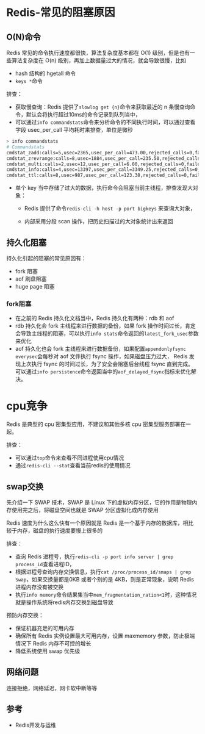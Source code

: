# Redis-常见的阻塞原因

## O(N)命令

Redis 常见的命令执行速度都很快，算法复杂度基本都在 O(1) 级别，但是也有一些算法复杂度在 O(n) 级别，再加上数据量过大的情况，就会导致很慢，比如

- hash 结构的 hgetall 命令
- `keys *`命令

排查：

- 获取慢查询：Redis 提供了`slowlog get {n}`命令来获取最近的 n 条慢查询命令，默认会将执行超过10ms的命令记录到队列当中，
- 可以通过`info commandstats`命令来分析命令的不同执行时间，可以通过查看字段 usec_per_call 平均耗时来排查，单位是微秒

```bash
> info commandstats
# Commandstats
cmdstat_zadd:calls=5,usec=2365,usec_per_call=473.00,rejected_calls=0,failed_calls=0
cmdstat_zrevrange:calls=8,usec=1884,usec_per_call=235.50,rejected_calls=0,failed_calls=0
cmdstat_multi:calls=2,usec=12,usec_per_call=6.00,rejected_calls=0,failed_calls=0
cmdstat_info:calls=4,usec=13397,usec_per_call=3349.25,rejected_calls=0,failed_calls=0
cmdstat_ttl:calls=8,usec=987,usec_per_call=123.38,rejected_calls=0,failed_calls=0
```

- 单个 key 当中存储了过大的数据，执行命令会阻塞当前主线程，排查发现大对象：

  - Redis 提供了命令`redis-cli -h host -p port bigkeys` 来查询大对象，

  - 内部采用分段 scan 操作，把历史扫描过的大对象统计出来返回


## 持久化阻塞

持久化引起的阻塞的常见原因有：

- fork 阻塞
- aof 刷盘阻塞
- huge page 阻塞

### fork阻塞

- 在之前的 Redis 持久化文档当中，Redis 持久化有两种：rdb 和 aof 
- rdb 持久化会 fork 主线程来进行数据的备份，如果 fork 操作时间过长，肯定会导致主线程的阻塞，可以执行`info stats`命令返回的`latest_fork_usec`参数来优化
- aof 持久化也会 fork 主线程来进行数据备份，如果配置`appendonlyfsync everysec`会每秒对 aof 文件执行 fsync 操作，如果磁盘压力过大， Redis 发现上次执行 fsync 的时间过长，为了安全会阻塞后台线程 fsync 直到完成。可以通过`info persistence`命令返回当中的`aof_delayed_fsync`指标来优化解决。

# cpu竞争

Redis 是典型的 cpu 密集型应用，不建议和其他多核 cpu 密集型服务部署在一起。

排查：

- 可以通过`top`命令来查看不同进程使用cpu情况
- 通过`redis-cli --stat`查看当前redis的使用情况

## swap交换

先介绍一下 SWAP 技术，SWAP 是 Linux 下的虚拟内存分区，它的作用是物理内存使用完之后，将磁盘空间也就是 SWAP 分区虚拟化成内存使用

Redis 速度为什么这么快有一个原因就是 Redis 是一个基于内存的数据库，相比较于内存，磁盘的执行速度要慢上很多的

排查：

- 查询 Redis 进程号，执行`redis-cli -p port info server | grep process_id`查看进程ID，
- 根据进程号查询内存交换信息，执行`cat /proc/process_id/smaps | grep Swap`，如果交换量都是0KB 或者个别的是 4KB，则是正常现象，说明 Redis 进程内存没有被交换
- 执行`info memory`命令结果集当中`mem_fragmentation_ration<1`时，这种情况就是操作系统将redis内存交换到磁盘导致

预防内存交换：

- 保证机器充足的可用内存
- 确保所有 Redis 实例设置最大可用内存，设置 maxmemory 参数，防止极端情况下 Redis 内存不可控的增长
- 降低系统使用 swap 优先级

## 网络问题

连接拒绝，网络延迟，网卡软中断等等

## 参考

- Redis开发与运维